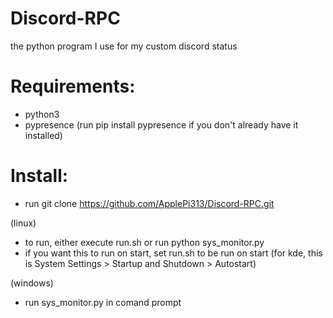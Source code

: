 # Discord-RPC
the python program I use for my custom discord status

# Requirements:
- python3
- pypresence (run pip install pypresence if you don't already have it installed)

# Install:
- run git clone https://github.com/ApplePi313/Discord-RPC.git

(linux)
- to run, either execute run.sh or run python sys_monitor.py
- if you want this to run on start, set run.sh to be run on start (for kde, this is System Settings > Startup and Shutdown > Autostart)

(windows)
- run sys_monitor.py in comand prompt
